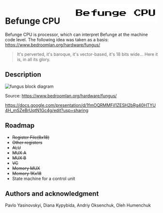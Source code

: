 ﻿<img align="right" src="images/befunge_cpu.png"/>

# Befunge CPU

Befunge CPU is processor, which can interpret Befunge at the machine code level. The following idea was taken as a basis: https://www.bedroomlan.org/hardware/fungus/ 
> It's perverted, it's baroque, it's vector-based, it's 18 bits wide... Here it is, in all its glory.

## Description

![fungus block diagram](https://www.bedroomlan.org/hardware/fungus/d/figure/default/1920w/fungus-block-diagram.png)

Source: https://www.bedroomlan.org/hardware/fungus/

https://docs.google.com/presentation/d/1fmOQRMMFil1ZESH2bRg40HTYU4H_mSZeBrUqtN1Gc4g/edit?usp=sharing

## Roadmap

* ~~Register File(8x18)~~
* ~~Other registers~~
* ~~ALU~~
* ~~MUX A~~
* ~~MUX B~~
* ~~VC~~
* ~~Memory MUX~~
* ~~Memory 1Kx18~~
* State machine for a control unit

## Authors and acknowledgment

Pavlo Yasinovskyi, Diana Kypybida, Andriy Oksenchuk, Oleh Humenchuk
